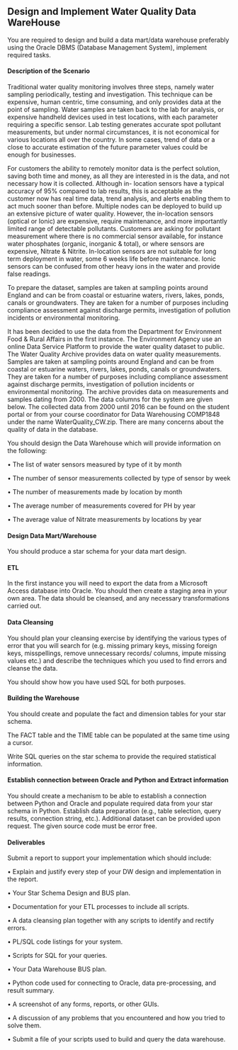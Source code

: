 ## Design and Implement Water Quality Data WareHouse

You are required to design and build a data mart/data warehouse preferably using the Oracle DBMS (Database Management System), implement required tasks. 

#### Description of the Scenario 

Traditional water quality monitoring involves three steps, namely water sampling periodically, 
testing and investigation. This technique can be expensive, human centric, time consuming, and only 
provides data at the point of sampling. Water samples are taken back to the lab for analysis, or 
expensive handheld devices used in test locations, with each parameter requiring a specific sensor. 
Lab testing generates accurate spot pollutant measurements, but under normal circumstances, it is 
not economical for various locations all over the country. In some cases, trend of data or a close to 
accurate estimation of the future parameter values could be enough for businesses.

For customers the ability to remotely monitor data is the perfect solution, saving both time and 
money, as all they are interested in is the data, and not necessary how it is collected. Although in-
location sensors have a typical accuracy of 95% compared to lab results, this is acceptable as the 
customer now has real time data, trend analysis, and alerts enabling them to act much sooner than 
before. Multiple nodes can be deployed to build up an extensive picture of water quality. However, 
the in-location sensors (optical or Ionic) are expensive, require maintenance, and more importantly 
limited range of detectable pollutants. Customers are asking for pollutant measurement where there 
is no commercial sensor available, for instance water phosphates (organic, inorganic & total), or 
where sensors are expensive, Nitrate & Nitrite. In-location sensors are not suitable for long term 
deployment in water, some 6 weeks life before maintenance. Ionic sensors can be confused from 
other heavy ions in the water and provide false readings. 

To prepare the dataset, samples are taken at sampling points around England and can be from 
coastal or estuarine waters, rivers, lakes, ponds, canals or groundwaters. They are taken for a 
number of purposes including compliance assessment against discharge permits, investigation of 
pollution incidents or environmental monitoring. 

It has been decided to use the data from the Department for Environment Food & Rural Affairs in 
the first instance. The Environment Agency use an online Data Service Platform to provide the water 
quality dataset to public. The Water Quality Archive provides data on water quality measurements. 
Samples are taken at sampling points around England and can be from coastal or estuarine waters, 
rivers, lakes, ponds, canals or groundwaters. They are taken for a number of purposes including 
compliance assessment against discharge permits, investigation of pollution incidents or 
environmental monitoring. The archive provides data on measurements and samples dating from 
2000. The data columns for the system are given below. The collected data from 2000 until 2016 can 
be found on the student portal or from your course coordinator for Data Warehousing COMP1848
under the name WaterQuality_CW.zip. There are many concerns about the quality of data in the 
database.

You should design the Data Warehouse which will provide information on the following:

• The list of water sensors measured by type of it by month

• The number of sensor measurements collected by type of sensor by week

• The number of measurements made by location by month

• The average number of measurements covered for PH by year

• The average value of Nitrate measurements by locations by year

#### Design Data Mart/Warehouse 
You should produce a star schema for your data mart design. 

#### ETL 
In the first instance you will need to export the data from a Microsoft Access database into Oracle. 
You should then create a staging area in your own area. The data should be cleansed, and any 
necessary transformations carried out. 

#### Data Cleansing 
You should plan your cleansing exercise by identifying the various types of error that you will search 
for (e.g. missing primary keys, missing foreign keys, misspellings, remove unnecessary records/
columns, impute missing values etc.) and describe the techniques which you used to find errors and 
cleanse the data. 

You should show how you have used SQL for both purposes. 

#### Building the Warehouse 

You should create and populate the fact and dimension tables for your star schema. 

The FACT table and the TIME table can be populated at the same time using a cursor. 

Write SQL queries on the star schema to provide the required statistical information. 

#### Establish connection between Oracle and Python and Extract information
You should create a mechanism to be able to establish a connection between Python and Oracle 
and populate required data from your star schema in Python. Establish data preparation (e.g., table 
selection, query results, connection string, etc.). Additional dataset can be provided upon request. 
The given source code must be error free. 

#### Deliverables 
Submit a report to support your implementation which should include: 

• Explain and justify every step of your DW design and implementation in the report.

• Your Star Schema Design and BUS plan.

• Documentation for your ETL processes to include all scripts.

• A data cleansing plan together with any scripts to identify and rectify errors.

• PL/SQL code listings for your system.

• Scripts for SQL for your queries.

• Your Data Warehouse BUS plan.

• Python code used for connecting to Oracle, data pre-processing, and result summary.

• A screenshot of any forms, reports, or other GUIs.

• A discussion of any problems that you encountered and how you tried to solve them.

• Submit a file of your scripts used to build and query the data warehouse.
